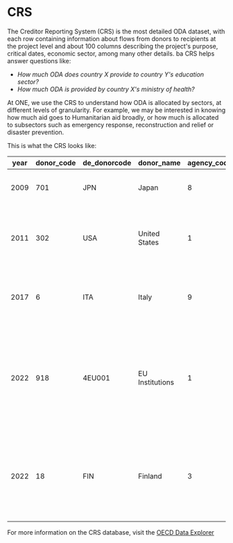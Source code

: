# CRS

The Creditor Reporting System (CRS) is the most detailed ODA dataset, with each row containing information about flows
from donors to recipients at the project level and about 100 columns describing the project's purpose, critical dates,
economic sector, among many other details. 
ba
CRS helps answer questions like:

- _How much ODA does country X provide to country Y's education sector?_
- _How much ODA is provided by country X's ministry of health?_

At ONE, we use the CRS to understand how ODA is allocated by sectors, at different levels of granularity. For example,
we may be interested in knowing how much aid goes to Humanitarian aid broadly, or how much is allocated to subsectors
such as emergency response, reconstruction and relief or disaster prevention.

This is what the CRS looks like:

| year | donor_code | de_donorcode | donor_name      | agency_code | agency_name                                | crs_id        | project_number | initial_report | recipient_code | de_recipientcode | recipient_name | region_code | de_regioncode | region_name                 | incomegroup_code | de_incomegroupcode | incomegroup_name | flow_code | flow_name  | bi_multi | category | finance_t | aid_t | usd_commitment | usd_disbursement | usd_received | usd_commitment_defl | usd_disbursement_defl | usd_received_defl | usd_adjustment | usd_adjustment_defl | usd_amount_untied | usd_amount_partial_tied | usd_amount_tied | usd_amount_untied_defl | usd_amount_partial_tied_defl | usd_amounttied_defl | usd_irtc | usd_expert_commitment | usd_expert_extended | usd_export_credit | currency_code | commitment_national | disbursement_national | grant_equiv | usd_grant_equiv | short_description                                                                                                      | project_title                                                                                                          | purpose_code | purpose_name                                         | sector_code | sector_name                                               | channel_code | channel_name               | channel_reported_name                   | parent_channel_code | geography                                      | ld_cflag | ld_cflag_name | expected_start_date | completion_date | long_description                                                                                                                                            | sd_gfocus | keywords | gender | environment | dig | trade | rmnch | drr | nutrition | disability | ftc | pba | investment_project | blended_finance_type | biodiversity | climate_mitigation | climate_adaptation | desertification | commitment_date | type_repayment | number_repayment | interest1 | interest2 | repaydate1 | repaydate2 | usd_interest | usd_outstanding | usd_arrears_principal | usd_arrears_interest | capital_expend | ps_iflag | ps_iflag_name               | psi_add_type | psi_add_desc                               | psi_add_dev_obj                                                                            |
|------|------------|--------------|-----------------|-------------|--------------------------------------------|---------------|----------------|----------------|----------------|------------------|----------------|-------------|---------------|-----------------------------|------------------|--------------------|------------------|-----------|------------|----------|----------|-----------|-------|----------------|------------------|--------------|---------------------|-----------------------|-------------------|----------------|---------------------|-------------------|-------------------------|-----------------|------------------------|------------------------------|---------------------|----------|-----------------------|---------------------|-------------------|---------------|---------------------|-----------------------|-------------|-----------------|------------------------------------------------------------------------------------------------------------------------|------------------------------------------------------------------------------------------------------------------------|--------------|------------------------------------------------------|-------------|-----------------------------------------------------------|--------------|----------------------------|-----------------------------------------|---------------------|------------------------------------------------|----------|---------------|---------------------|-----------------|-------------------------------------------------------------------------------------------------------------------------------------------------------------|-----------|----------|--------|-------------|-----|-------|-------|-----|-----------|------------|-----|-----|--------------------|----------------------|--------------|--------------------|--------------------|-----------------|-----------------|----------------|------------------|-----------|-----------|------------|------------|--------------|-----------------|-----------------------|----------------------|----------------|----------|-----------------------------|--------------|--------------------------------------------|--------------------------------------------------------------------------------------------|
| 2009 | 701        | JPN          | Japan           | 8           | Japanese International Co-operation Agency | 2009952978T   |                | 1              | 261            | NGA              | Nigeria        | 10003       | F6            | South of Sahara             | 10018            | LMIC               | LMICs            | 11        | ODA Grants | 1        | 10       | 110       | C01   | 0.569173       | 0.562484         |              | 0.408896            | 0.40409               |                   |                |                     |                   |                         |                 |                        |                              |                     |          |                       |                     |                   | 701           | 0.053161            | 0.052536              |             |                 | PRIMARY EDUCATION                                                                                                      | TC AGGREGATED ACTIVITIES                                                                                               | 11220        | Primary education                                    | 112         | I.1.b. Basic Education                                    | 10000        | Public Sector Institutions | PUBLIC SECTOR (donor, recipient, other) | 10000               |                                                |          |               |                     |                 |                                                                                                                                                             |           |          |        |             |     | 0     |       |     |           |            | 1   |     |                    |                      |              |                    |                    |                 |                 |                |                  |           |           |            |            |              |                 |                       |                      |                |          |                             |              |                                            |                                                                                            |
| 2011 | 302        | USA          | United States   | 1           | Agency for International Development       | 2011015742    | 76_40466       | 1              | 364            | NIC              | Nicaragua      | 10005       | A5            | Caribbean & Central America | 10018            | LMIC               | LMICs            | 11        | ODA Grants | 1        | 10       | 110       | C01   | 0.28242        |                  |              | 0.364206            |                       |                   |                |                     | 0.28242           |                         |                 | 0.364206               |                              |                     |          |                       |                     |                   | 302           | 0.28242             |                       |             |                 | APPLYING SCIENCE TO STRENGTHEN AND IMPROVE SYSTEMS PROJECT - HIV/AIDS                                                  | Applying Science to Strengthen and Improve Systems Project - HIV/AIDS                                                  | 13040        | STD control including HIV/AIDS                       | 130         | I.3. Population Policies/Programmes & Reproductive Health | 90000        | Other                      | Other                                   | 90000               |                                                |          |               | 2009-09-30          | 2009-09-30      | Applying Science to Strengthen and Improve Systems Project                                                                                                  |           |          | 2      | 0           | 0   | 0     | 0     |     |           |            |     |     |                    |                      | 0            | 0                  | 0                  |                 | 2011-12-31      |                |                  |           |           |            |            |              |                 |                       |                      |                |          |                             |              |                                            |                                                                                            |
| 2017 | 6          | ITA          | Italy           | 9           | Artigiancassa                              | 2000000050    | 500            | 3              | 549            | JOR              | Jordan         | 10011       | F97           | Middle East                 | 10019            | UMIC               | UMICs            | 13        | ODA Loans  | 1        | 10       | 421       | C01   | 0              | 0                | 0            | 0                   | 0                     | 0                 |                |                     | 0                 | 0                       | 0               | 0                      | 0                            | 0                   |          |                       |                     |                   | 918           | 0                   | 0                     |             |                 | INTEGRATED PROGRAM TO SUPPORT SMALL AND MEDIUM ENTERPRISES JORDAN.                                                     | Integrated program to support small and medium enterprises Jordan.                                                     | 32130        | Small and medium-sized enterprises (SME) development | 321         | III.2.a. Industry                                         | 12001        | Central Government         |                                         | 12000               | Jordan                                         |          |               |                     |                 | Integrated program to support small and medium enterprises Jordan.                                                                                          |           |          |        |             |     |       |       |     |           |            |     |     |                    |                      |              |                    |                    |                 | 2001-10-19      | 1              | 2                | 250       | 0         | 2029-06-19 | 2041-12-19 | 0.022523     | 9.5855          | 0                     | 0                    |                |          |                             |              |                                            |                                                                                            |
| 2022 | 918        | 4EU001       | EU Institutions | 1           | European Commission                        | 2019000158028 | SCR.CTR.411838 | 3              | 769            | VNM              | Viet Nam       | 10008       | S97           | Far East Asia               | 10018            | LMIC               | LMICs            | 11        | ODA Grants | 1        | 10       | 110       | C01   | 0              | 0.124619         | 0            | 0                   | 0.124619              | 0                 |                |                     | 0                 | 0                       | 0               | 0                      | 0                            | 0                   |          |                       |                     |                   | 918           | 0                   | 0.1185                | 0.1185      | 0.124619        | ESTABLISHING A FUNDING FOUNDATION FOR BIODIVERSITY PROTECTION AND ENVIRONMENTAL SUSTAINABILITY IN DANANG CITY, VIETNAM | Establishing a Funding Foundation for Biodiversity Protection and Environmental Sustainability in Danang City, Vietnam | 41030        | Biodiversity                                         | 410         | IV.1. General Environment Protection                      | 22000        | Donor country-based NGO    | Donor country-based NGO                 | 22000               | Danang and Central Highland provinces, Vietnam |          |               | 2020-02-09          | 2023-12-31      | To create a better environment for local CSOs in dealing with environmental issues in Da Nang City and Central Highland provinces, the action aims to (...) | 17,15     | TEI000   | 0      | 2           | 1   |       | 0     | 0   | 0         | 0          |     |     |                    |                      | 2            | 0                  | 0                  | 0               | 2019-12-12      |                |                  |           |           |            |            |              |                 |                       |                      |                |          |                             |              |                                            |                                                                                            |
| 2022 | 18         | FIN          | Finland         | 3           | Ministry of Foreign Affairs                | 2021210057    | 26102033       | 3              | 261            | NGA              | Nigeria        | 10003       | F6            | South of Sahara             | 10018            | LMIC               | LMICs            | 11        | ODA Grants | 1        | 10       | 110       | C01   | 0              | 0.008228         |              | 0                   | 0.008228              |                   |                |                     |                   |                         |                 |                        |                              |                     |          |                       |                     |                   | 918           | 0                   | 0.007824              | 0.007824    | 0.008228        | FINNPARTNERSHIP PROGRAMME                                                                                              | Finnpartnership Programme                                                                                              | 31150        | Agricultural inputs                                  | 311         | III.1.a. Agriculture                                      | 61004        |                            |                                         | 61000               | Ghana,Nigeria                                  |          |               | 2021-02-09          | 2023-12-31      | Long term partnership with a local company / organisation (e.g. joint venture, subcontractor, import or other contract agreement )                          | 9,8,2,15  |          | 0      | 2           | 0   |       | 0     | 0   | 1         | 0          |     |     |                    |                      | 0            | 0                  | 0                  | 0               | 2021-02-09      |                |                  |           |           |            |            |              |                 |                       |                      |                | 2        | PSI ODA instrument approach | 3            | 1\. Client risk high, 3. Project risk high | Objective is to enhance development in the following areas: Agriculture, Invesments. (...) |

For more information on the CRS database, visit
the [OECD Data Explorer](https://data-explorer.oecd.org/vis?tm=CRS&pg=0&snb=25&df[ds]=dsDisseminateFinalDMZ&df[id]=DSD_CRS%40DF_CRS&df[ag]=OECD.DCD.FSD&df[vs]=1.3&dq=DAC..1000.100._T._T.D.Q._T..&lom=LASTNPERIODS&lo=5&to[TIME_PERIOD]=false)